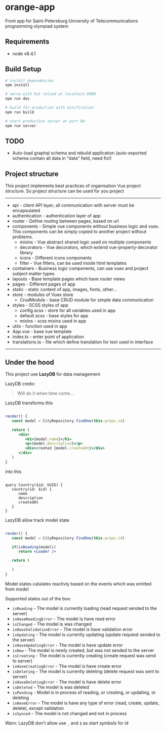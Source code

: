 # orange-app
Front app for Saint-Petersburg University of Telecommunications programming olympiad system

## Requirements
- node v8.4.1

## Build Setup

``` bash
# install dependencies
npm install

# serve with hot reload at localhost:8080
npm run dev

# build for production with minification
npm run build

# start production server at port 80
npm run server
```

## TODO
* Auto-load graphql schema and rebuild application (auto-exported schema contain all data
in "data" field, need fix!)

## Project structure
This project implements best practices of organisation Vue project structure. 
So project structure can be used for you project

---
- api - client API layer, all communication with server must be encapsulated
- authentication - authentication layer of app  
- router - Define routing between pages, based on url
- components - Simple vue components without business logic and vuex. 
This components can be simply copied to another project without problems.
   - mixins - Vue abstract shared logic used on multiple components
   - decorators - Vue decorators, which extend vue-property-decorator library
   - icons - Different icons components
   - filter - Vue filters, can be used inside html templates
- containers - Business logic components, can use vuex and project subject matter types
- layouts - Base template pages which have router views
- pages - Different pages of app
- static - static content of app, images, fonts, other...
- store - modules of Vuex store
   - CrudModule - base CRUD module for simple data communication
- styles - SCSS styles of app
   - config.scss - store for all variables used in app
   - default.scss - base styles for app
   - mixins - scss mixins used in app
- utils - function used in app
- App.vue - base vue template
- index.ts - enter point of application
- translations.ts - file which define translation for text used in interface

---

## Under the hood

This project use **LazyDB** for data management

LazyDB credo:
> Will do it when time come...

LazyDB transforms this

```jsx

render() {
   const model = CityRepository.findOne(this.props.id)

   return (
      <div>
         <h1>{model.name}</h1>
         <p>{model.description}</p>
         <div>created {model.createdAt}</div>
      </div>
   )
}
```

into this

```gql

query Country($id: UUID) {
   country(id: $id) {
      name
      description
      createdAt
   }
}

```

LazyDB allow track model state

```jsx

render() {
   const model = CityRepository.findOne(this.props.id)

   if(isReading(model))
      return <Loader />

   return (
      ...
   )
}

```

Model states calulates reactivly based on the events which was emitted from model

Supported states out of the box:

- `isReading` - The model is currently loading (read request sended to the server)
- `isHaveReadingError` - The model is have read error
- `isChanged` - The model is was changed
- `isHaveValidationError` - The model is have validation error
- `isUpdating` - The model is currently updating (update requiest sended to the server)
- `isHaveUpdatingError` - The model is have update error
- `isNew` - The model is newly created, but was not sended to the server
- `isCreating` - The model is currently creating (create request was send to server)
- `isHaveCreatingError` - The model is have create error
- `isDeleting` - The model is currently deleting (delete request was sent to server)
- `isHaveDeletingError` - The model is have delete error
- `isDeleted` - The model is was deleted
- `isPending` - Model is in process of reading, or creating, or updating, or deleting
- `isHaveError` - The model is have any type of error (read, create, update, delete), except validation
- `isSynced` - The model is not changed and not in process

Warn: LazyDB don't allow use `_` and `$` as start symbols for id
